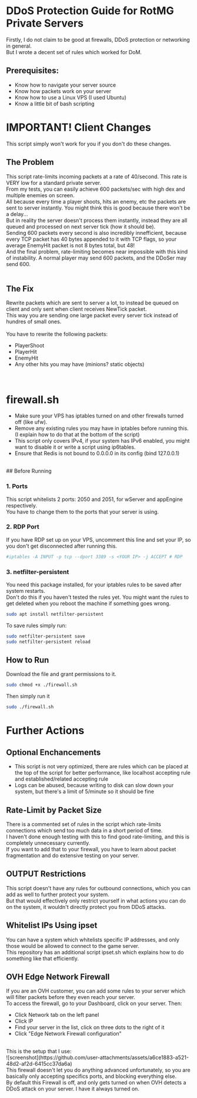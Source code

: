 # DDoS Protection Guide for RotMG Private Servers

Firstly, I do not claim to be good at firewalls, DDoS protection or networking in general. <br/>
But I wrote a decent set of rules which worked for DoM.

## Prerequisites:
* Know how to navigate your server source
* Know how packets work on your server
* Know how to use a Linux VPS (I used Ubuntu)
* Know a little bit of bash scripting

# IMPORTANT! Client Changes
This script simply won't work for you if you don't do these changes. <br>

## The Problem
This script rate-limits incoming packets at a rate of 40/second. This rate is VERY low for a standard private server. <br>
From my tests, you can easily achieve 600 packets/sec with high dex and multiple enemies on screen. <br>
All because every time a player shoots, hits an enemy, etc the packets are sent to server instantly. You might think this is good because there won't be a delay... <br>
But in reality the server doesn't process them instantly, instead they are all queued and processed on next server tick (how it should be). <br>
Sending 600 packets every second is also incredibly innefficient, because every TCP packet has 40 bytes appended to it with TCP flags, so your average EnemyHit packet is not 8 bytes total, but 48! <br>
And the final problem, rate-limiting becomes near impossible with this kind of instability. A normal player may send 600 packets, and the DDoSer may send 600. <br>
<br>
## The Fix
Rewrite packets which are sent to server a lot, to instead be queued on client and only sent when client receives NewTick packet. <br>
This way you are sending one large packet every server tick instead of hundres of small ones. <br>
<br>
You have to rewrite the following packets:
* PlayerShoot
* PlayerHit
* EnemyHit
* Any other hits you may have (minions? static objects)
<br>

# firewall.sh
* Make sure your VPS has iptables turned on and other firewalls turned off (like ufw).
* Remove any existing rules you may have in iptables before running this. (I explain how to do that at the bottom of the script)
* This script only covers IPv4, if your system has IPv6 enabled, you might want to disable it or write a script using ip6tables.
* Ensure that Redis is not bound to 0.0.0.0 in its config (bind 127.0.0.1)
<br>
## Before Running

### 1. Ports
This script whitelists 2 ports: 2050 and 2051, for wServer and appEngine respectively. <br>
You have to change them to the ports that your server is using. <br>

### 2. RDP Port
If you have RDP set up on your VPS, uncomment this line and set your IP, so you don't get disconnected after running this.
```bash
#iptables -A INPUT -p tcp --dport 3389 -s <YOUR IP> -j ACCEPT # RDP
```

### 3. netfilter-persistent
You need this package installed, for your iptables rules to be saved after system restarts. <br>
Don't do this if you haven't tested the rules yet. You might want the rules to get deleted when you reboot the machine if something goes wrong.<br>
```bash
sudo apt install netfilter-persistent
```
To save rules simply run:
```bash
sudo netfilter-persistent save
sudo netfilter-persistent reload
```

## How to Run
Download the file and grant permissions to it.
```bash
sudo chmod +x ./firewall.sh
```
Then simply run it
```bash
sudo ./firewall.sh
```

# Further Actions

## Optional Enchancements
* This script is not very optimized, there are rules which can be placed at the top of the script for better performance, like localhost accepting rule and established/related accepting rule
* Logs can be abused, because writing to disk can slow down your system, but there's a limit of 5/minute so it should be fine

## Rate-Limit by Packet Size
There is a commented set of rules in the script which rate-limits connections which send too much data in a short period of time. <br>
I haven't done enough testing with this to find good rate-limiting, and this is completely unnecessary currently. <br>
If you want to add that to your firewall, you have to learn about packet fragmentation and do extensive testing on your server. <br>

## OUTPUT Restrictions
This script doesn't have any rules for outbound connections, which you can add as well to further protect your system. <br>
But that would effectively only restrict yourself in what actions you can do on the system, it wouldn't directly protect you from DDoS attacks. <br>

## Whitelist IPs Using ipset
You can have a system which whitelists specific IP addresses, and only those would be allowed to connect to the game server. <br>
This repository has an additional script ipset.sh which explains how to do something like that efficiently.

## OVH Edge Network Firewall
If you are an OVH customer, you can add some rules to your server which will filter packets before they even reach your server. <br>
To access the firewall, go to your Dashboard, click on your server. Then:
* Click Network tab on the left panel
* Click IP
* Find your server in the list, click on three dots to the right of it
* Click "Edge Network Firewall configuration"
<br>
This is the setup that I use: <br>
![screenshot](https://github.com/user-attachments/assets/a6ce1883-a521-48d2-af2d-6415cc37da6a)
<br>
This firewall doesn't let you do anything advanced unfortunately, so you are basically only accepting specifics ports, and blocking everything else.<br>
By default this Firewall is off, and only gets turned on when OVH detects a DDoS attack on your server. I have it always turned on.<br>

